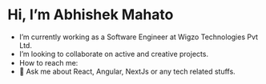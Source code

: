 <h1>Hi, I’m Abhishek Mahato</h1>

- I’m currently working as a Software Engineer at Wigzo Technologies Pvt Ltd.
- I’m looking to collaborate on active and creative projects.
- How to reach me: [<img src="https://images.seeklogo.com/logo-png/49/1/twitter-x-logo-png_seeklogo-492395.png?v=638686948030000000" width="15px" height="15px"/>](https://twitter.com/honest_Coder)   [<img src="https://upload.wikimedia.org/wikipedia/commons/thumb/8/81/LinkedIn_icon.svg/1024px-LinkedIn_icon.svg.png" width="15px" height="15px"/>](https://www.linkedin.com/in/abhishekmah/)
- 💬 Ask me about React, Angular, NextJs or any tech related stuffs.
<!-- - 🤔 I’m looking for help with ... -->



<!-- <img src="https://github-readme-stats.vercel.app/api?username=abhishekmah&&show_icons=true&title_color=bb2acf&icon_color=bb2acf&text_color=#000000&bg_color=#FFFFFF" /> -->
